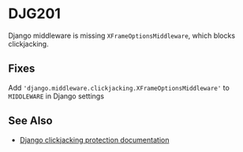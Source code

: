 # DJG201

Django middleware is missing `XFrameOptionsMiddleware`, which blocks clickjacking.

## Fixes

Add `'django.middleware.clickjacking.XFrameOptionsMiddleware'` to `MIDDLEWARE` in Django settings

## See Also

* [Django clickjacking protection documentation](https://docs.djangoproject.com/en/3.0/ref/clickjacking/#clickjacking-prevention)